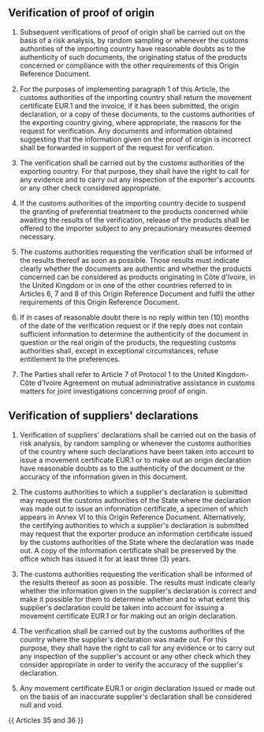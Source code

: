 ## Verification of proof of origin

1. Subsequent verifications of proof of origin shall be carried out on the basis of a risk analysis, by random sampling or whenever the customs authorities of the importing country have reasonable doubts as to the authenticity of such documents, the originating status of the products concerned or compliance with the other requirements of this Origin Reference Document.

2. For the purposes of implementing paragraph 1 of this Article, the customs authorities of the importing country shall return the movement certificate EUR.1 and the invoice, if it has been submitted, the origin declaration, or a copy of these documents, to the customs authorities of the exporting country giving, where appropriate, the reasons for the request for verification. Any documents and information obtained suggesting that the information given on the proof of origin is incorrect shall be forwarded in support of the request for verification.

3. The verification shall be carried out by the customs authorities of the exporting country. For that purpose, they shall have the right to call for any evidence and to carry out any inspection of the exporter's accounts or any other check considered appropriate.

4. If the customs authorities of the importing country decide to suspend the granting of preferential treatment to the products concerned while awaiting the results of the verification, release of the products shall be offered to the importer subject to any precautionary measures deemed necessary.

5. The customs authorities requesting the verification shall be informed of the results thereof as soon as possible. Those results must indicate clearly whether the documents are authentic and whether the products concerned can be considered as products originating in Côte d'Ivoire, in the United Kingdom or in one of the other countries referred to in Articles 6, 7 and 8 of this Origin Reference Document and fulfil the other requirements of this Origin Reference Document.

6. If in cases of reasonable doubt there is no reply within ten (10) months of the date of the verification request or if the reply does not contain sufficient information to determine the authenticity of the document in question or the real origin of the products, the requesting customs authorities shall, except in exceptional circumstances, refuse entitlement to the preferences.

7. The Parties shall refer to Article 7 of Protocol 1 to the United Kingdom-Côte d'Ivoire Agreement on mutual administrative assistance in customs matters for joint investigations concerning proof of origin.

## Verification of suppliers' declarations

1. Verification of suppliers' declarations shall be carried out on the basis of risk analysis, by random sampling or whenever the customs authorities of the country where such declarations have been taken into account to issue a movement certificate EUR.1 or to make out an origin declaration have reasonable doubts as to the authenticity of the document or the accuracy of the information given in this document.

2. The customs authorities to which a supplier's declaration is submitted may request the customs authorities of the State where the declaration was made out to issue an information certificate, a specimen of which appears in Annex VI to this Origin Reference Document. Alternatively, the certifying authorities to which a supplier's declaration is submitted may request that the exporter produce an information certificate issued by the customs authorities of the State where the declaration was made out. A copy of the information certificate shall be preserved by the office which has issued it for at least three (3) years.

3. The customs authorities requesting the verification shall be informed of the results thereof as soon as possible. The results must indicate clearly whether the information given in the supplier's declaration is correct and make it possible for them to determine whether and to what extent this supplier's declaration could be taken into account for issuing a movement certificate EUR.1 or for making out an origin declaration.

4. The verification shall be carried out by the customs authorities of the country where the supplier's declaration was made out. For this purpose, they shall have the right to call for any evidence or to carry out any inspection of the supplier's account or any other check which they consider appropriate in order to verify the accuracy of the supplier's declaration.

5. Any movement certificate EUR.1 or origin declaration issued or made out on the basis of an inaccurate supplier's declaration shall be considered null and void.

{{ Articles 35 and 36 }}
